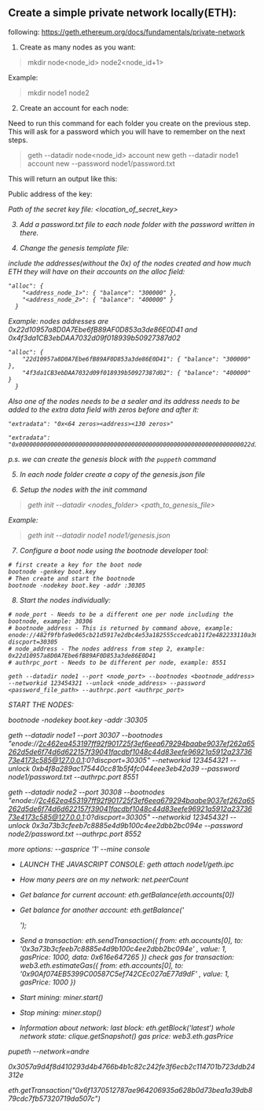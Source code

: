 ## Create a simple private network locally(ETH):

following: https://geth.ethereum.org/docs/fundamentals/private-network

1. Create as many nodes as you want:

  > mkdir node<node_id> node2<node_id+1>

  Example:

  > mkdir node1 node2

2. Create an account for each node:

  Need to run this command for each folder you create on the previous step. This will ask for a password which you will have to remember on the next steps.

  > geth --datadir node<node_id> account new
  > geth --datadir node1 account new --password node1/password.txt

  This will return an output like this:

  Public address of the key:   <address>
  Path of the secret key file: <location_of_secret_key>

3. Add a password.txt file to each node folder with the password written in there.

4. Change the genesis template file:

  include the addresses(without the 0x) of the nodes created and how much ETH they will have on their accounts on the alloc field:

  ```
  "alloc": {
      "<address_node_1>": { "balance": "300000" },
      "<address_node_2>": { "balance": "400000" }
    }
  ```
  Example:
    nodes addresses are 0x22d10957a8D0A7Ebe6fB89AF0D853a3de86E0D41 and 0x4f3da1CB3ebDAA7032d09f018939b50927387d02

  ```
  "alloc": {
      "22d10957a8D0A7Ebe6fB89AF0D853a3de86E0D41": { "balance": "300000" },
      "4f3da1CB3ebDAA7032d09f018939b50927387d02": { "balance": "400000" }
    }
  ```

  Also one of the nodes needs to be a sealer and its address needs to be added to the extra data field with zeros before and after it:

  ```
  "extradata": "0x<64 zeros><address><130 zeros>"
  ```

  ```
  "extradata": "0x000000000000000000000000000000000000000000000000000000000000000022d10957a8D0A7Ebe6fB89AF0D853a3de86E0D410000000000000000000000000000000000000000000000000000000000000000000000000000000000000000000000000000000000000000000000000000000000"
  ```

  p.s. we can create the genesis block with the `puppeth` command

5. In each node folder create a copy of the genesis.json file

6. Setup the nodes with the init command

  > geth init --datadir <nodes_folder> <path_to_genesis_file>

  Example:

  > geth init --datadir node1 node1/genesis.json

7. Configure a boot node using the bootnode developer tool:

  ```
  # first create a key for the boot node
  bootnode -genkey boot.key
  # Then create and start the bootnode
  bootnode -nodekey boot.key -addr :30305
  ```

8. Start the nodes individually:

  ```
  # node_port - Needs to be a different one per node including the bootnode, example: 30306
  # bootnode_address - This is returned by command above, example: enode://482f9fbfa9e065cb21d5917e2dbc4e53a182555ccedcab11f2e482233110a3611ece3472911f3b9516488b5ee317592cf96254ca105f3db8ad8d85109e5527b3@127.0.0.1:0?discport=30305
  # node_address - The nodes address from step 2, example: 0x22d10957a8D0A7Ebe6fB89AF0D853a3de86E0D41
  # authrpc_port - Needs to be different per node, example: 8551

  geth --datadir node1 --port <node_port> --bootnodes <bootnode_address>  --networkid 123454321 --unlock <node_address> --password <password_file_path> --authrpc.port <authrpc_port>
  ```

START THE NODES:

bootnode -nodekey boot.key -addr :30305

geth --datadir node1 --port 30307 --bootnodes "enode://2c462ea453197ff92f901725f3ef6eea679294baabe9037ef262a65262d5de6f74d6d622157f39041facdbf1048c44d83eefe96921a5912a2373673e4173c585@127.0.0.1:0?discport=30305"  --networkid 123454321 --unlock 0xb4f8a289ac175440cc81b5f4fc044eee3eb42a39 --password node1/password.txt --authrpc.port 8551

geth --datadir node2 --port 30308 --bootnodes "enode://2c462ea453197ff92f901725f3ef6eea679294baabe9037ef262a65262d5de6f74d6d622157f39041facdbf1048c44d83eefe96921a5912a2373673e4173c585@127.0.0.1:0?discport=30305"  --networkid 123454321 --unlock 0x3a73b3cfeeb7c8885e4d9b100c4ee2dbb2bc094e --password node2/password.txt --authrpc.port 8552

more options:
 --gasprice '1' --mine console

- LAUNCH THE JAVASCRIPT CONSOLE:
geth attach node1/geth.ipc

- How many peers are on my network:
net.peerCount

- Get balance for current account:
eth.getBalance(eth.accounts[0])
- Get balance for another account:
eth.getBalance('<address>');
- Send a transaction:
eth.sendTransaction({ from: eth.accounts[0], to: '0x3a73b3cfeeb7c8885e4d9b100c4ee2dbb2bc094e' , value: 1, gasPrice: 1000, data: 0x616e647265 })
check gas for transaction: web3.eth.estimateGas({ from: eth.accounts[0], to: '0x90Af074EB5399C00587C5ef742CEc027aE77d9dF' , value: 1, gasPrice: 1000 })
- Start mining:
miner.start()
- Stop mining:
miner.stop()
- Information about network:
last block: eth.getBlock('latest')
whole network state: clique.getSnapshot()
gas price: web3.eth.gasPrice

pupeth --network=andre

0x3057a9d4f8d410293d4b4766b4b1c82c242fe3f6ecb2c114701b723ddb24312e

eth.getTransaction("0x6f1370512787ae964206935a628b0d73bea1a39db879cdc7fb57320719da507c")
